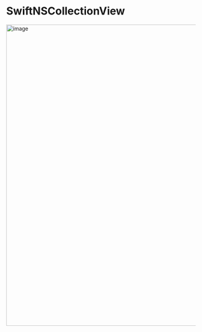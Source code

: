 # SwiftNSCollectionView

<img width="800" alt="image" src="https://github.com/user-attachments/assets/2f7c822d-db34-4490-9dff-fc0bed8293b0" />
